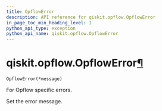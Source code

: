 ```yaml
---
title: OpflowError
description: API reference for qiskit.opflow.OpflowError
in_page_toc_min_heading_level: 1
python_api_type: exception
python_api_name: qiskit.opflow.OpflowError
---
```


# qiskit.opflow\.OpflowError[¶](#qiskit-opflow-opflowerror "Permalink to this headline")

<span id="qiskit.opflow.OpflowError" />

`OpflowError(*message)`

For Opflow specific errors.

Set the error message.


